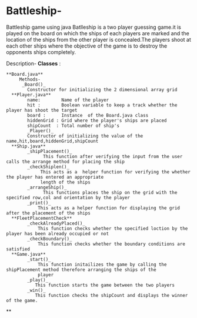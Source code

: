 # Battleship-
Battleship game using java
    Batlleship is a two player guessing game.it is played on the board on which the ships of each players are marked and 
    the location of the ships from the other player is concealed.The players shoot at each other ships where the objective of 
    the game is to destroy the opponents ships completely.

Description-
    **Classes** :
    
    **Board.java**
         Methods-
          _Board()_
            Constructor for initializing the 2 dimensional array grid 
      **Player.java**
            name:        Name of the player 
            hit :        Boolean variable to keep a track whether the player has shoot the target
            board :      Instance  of the Board.java class
            hiddenGrid : Grid where the player's ships are placed 
            shipCount  : Total number of ship's 
            _Player()_
            Constructor of initializing the value of the name,hit,board,hiddenGrid,shipCount
      **Ship.java**
            _shipPlacement()_
                  This function after verifying the input from the user calls the arrange method for placing the ship
            _checkShiplen()_
                 This acts as a  helper function for verifying the whether the player has entered an appropriate 
                 length of the ships
            _arrangeShip()_
                  This functions places the ship on the grid with the specified row,col and orientation by the player
            _print()_
                This acts as a helper function for displaying the grid after the placement of the ships
      **FleetPlacementCheck**
            _checkAlreadyPlaced()_
                This function checks whether the specified loction by the player has been already occupied or not 
            _checkBoundary()_
                This function checks whether the boundary conditions are satisfied
      **Game.java**
            _start()_
                This function initailizes the game by calling the shipPlacement method therefore arranging the ships of the 
                player 
            _play()_
               This function starts the game between the two players
            _win()_
               This function checks the shipCount and displays the winner of the game.
            
      
      
**
